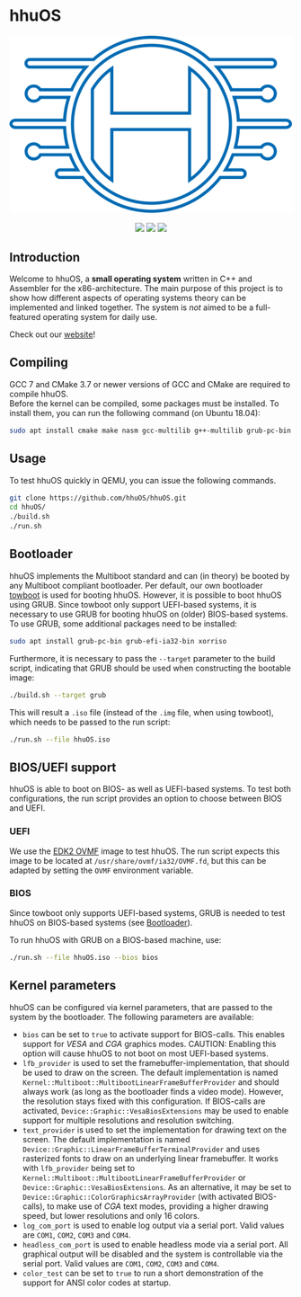 # hhuOS

<p align="center">
  <img src="media/logo/logo_v3.svg">
</p>

<p align="center">
  <a href="https://travis-ci.com/hhuOS/hhuOS"><img src="https://api.travis-ci.com/hhuOS/hhuOS.svg?branch=refactor/minimize"></a>
  <img src="https://img.shields.io/badge/C%2B%2B-17-blue.svg">
  <img src="https://img.shields.io/badge/license-GPLv3-orange.svg">
</p>

## Introduction

Welcome to hhuOS, a **small operating system** written in C++ and Assembler for the x86-architecture. The main purpose of this project is to show how different aspects of operating systems theory can be implemented and linked together. The system is *not* aimed to be a full-featured operating system for daily use.

Check out our [website](https://hhuos.github.io)!

## Compiling

GCC 7 and CMake 3.7 or newer versions of GCC and CMake are required to compile hhuOS.  
Before the kernel can be compiled, some packages must be installed. To install them, you can run the following command (on Ubuntu 18.04):

```sh
sudo apt install cmake make nasm gcc-multilib g++-multilib grub-pc-bin grub-efi-ia32-bin mtools xorriso
```

## Usage

To test hhuOS quickly in QEMU, you can issue the following commands.

```sh
git clone https://github.com/hhuOS/hhuOS.git
cd hhuOS/
./build.sh
./run.sh
```

## Bootloader

hhuOS implements the Multiboot standard and can (in theory) be booted by any Multiboot compliant bootloader. Per default, our own bootloader [towboot](https://github.com/hhuOS/towboot) is used for booting hhuOS. However, it is possible to boot hhuOS using GRUB. Since towboot only support UEFI-based systems, it is necessary to use GRUB for booting hhuOS on (older) BIOS-based systems. To use GRUB, some additional packages need to be installed:

```sh
sudo apt install grub-pc-bin grub-efi-ia32-bin xorriso
```

Furthermore, it is necessary to pass the `--target` parameter to the build script, indicating that GRUB should be used when constructing the bootable image:

```sh
./build.sh --target grub
```

This will result a `.iso` file (instead of the `.img` file, when using towboot), which needs to be passed to the run script:

```sh
./run.sh --file hhuOS.iso
```

## BIOS/UEFI support

hhuOS is able to boot on BIOS- as well as UEFI-based systems. To test both configurations, the run script provides an option to choose between BIOS and UEFI.

### UEFI

We use the [EDK2 OVMF](https://github.com/tianocore/edk2/tree/master/OvmfPkg) image to test hhuOS. The run script expects this image to be located at `/usr/share/ovmf/ia32/OVMF.fd`, but this can be adapted by setting the `OVMF` environment variable.

### BIOS

Since towboot only supports UEFI-based systems, GRUB is needed to test hhuOS on BIOS-based systems (see [Bootloader](#bootloader)).

To run hhuOS with GRUB on a BIOS-based machine, use:

```sh
./run.sh --file hhuOS.iso --bios bios
```

## Kernel parameters

hhuOS can be configured via kernel parameters, that are passed to the system by the bootloader. The following parameters are available:

- `bios` can be set to `true` to activate support for BIOS-calls. This enables support for *VESA* and *CGA* graphics modes. CAUTION: Enabling this option will cause hhuOS to not boot on most UEFI-based systems.
- `lfb_provider` is used to set the framebuffer-implementation, that should be used to draw on the screen. The default implementation is named `Kernel::Multiboot::MultibootLinearFrameBufferProvider` and should always work (as long as the bootloader finds a video mode). However, the resolution stays fixed with this configuration. If BIOS-calls are activated, `Device::Graphic::VesaBiosExtensions` may be used to enable support for multiple resolutions and resolution switching.
- `text_provider` is used to set the implementation for drawing text on the screen. The default implementation is named `Device::Graphic::LinearFrameBufferTerminalProvider` and uses rasterized fonts to draw on an underlying linear framebuffer. It works with `lfb_provider` being set to `Kernel::Multiboot::MultibootLinearFrameBufferProvider` or `Device::Graphic::VesaBiosExtensions`. As an alternative, it may be set to `Device::Graphic::ColorGraphicsArrayProvider` (with activated BIOS-calls), to make use of *CGA* text modes, providing a higher drawing speed, but lower resolutions and only 16 colors.
- `log_com_port` is used to enable log output via a serial port. Valid values are `COM1`, `COM2`, `COM3` and `COM4`.
- `headless_com_port` is used to enable headless mode via a serial port. All graphical output will be disabled and the system is controllable via the serial port. Valid values are `COM1`, `COM2`, `COM3` and `COM4`.
- `color_test` can be set to `true` to run a short demonstration of the support for ANSI color codes at startup.